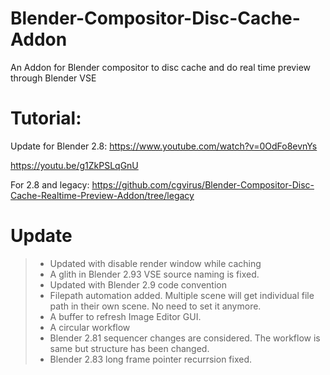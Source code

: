 # Blender-Compositor-Disc-Cache-Addon
An Addon for Blender compositor to disc cache and do real time preview through Blender VSE

# Tutorial: 
Update for Blender 2.8: 
https://www.youtube.com/watch?v=0OdFo8evnYs

https://youtu.be/g1ZkPSLqGnU

For 2.8 and legacy: https://github.com/cgvirus/Blender-Compositor-Disc-Cache-Realtime-Preview-Addon/tree/legacy

# Update
> - Updated with disable render window while caching
> - A glith in Blender 2.93 VSE source naming is fixed.  
> - Updated with Blender 2.9 code convention
> - Filepath automation added. Multiple scene will get individual file path in their own scene. No need to set it anymore.
> - A buffer to refresh Image Editor GUI.
> - A circular workflow
> - Blender 2.81 sequencer changes are considered. The workflow is same but structure has been changed.
> - Blender 2.83 long frame pointer recurrsion fixed.
